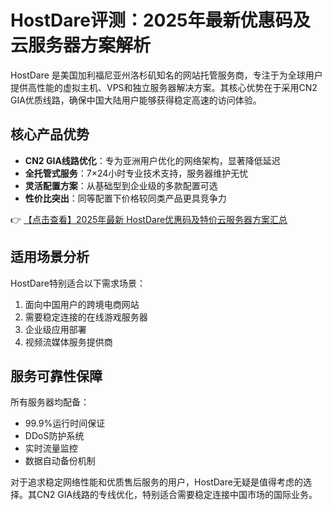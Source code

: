 # HostDare评测：2025年最新优惠码及云服务器方案解析

HostDare 是美国加利福尼亚州洛杉矶知名的网站托管服务商，专注于为全球用户提供高性能的虚拟主机、VPS和独立服务器解决方案。其核心优势在于采用CN2 GIA优质线路，确保中国大陆用户能够获得稳定高速的访问体验。

## 核心产品优势

- **CN2 GIA线路优化**：专为亚洲用户优化的网络架构，显著降低延迟
- **全托管式服务**：7×24小时专业技术支持，服务器维护无忧
- **灵活配置方案**：从基础型到企业级的多款配置可选
- **性价比突出**：同等配置下价格较同类产品更具竞争力

👉 [【点击查看】2025年最新 HostDare优惠码及特价云服务器方案汇总](https://bit.ly/hostdare)

## 适用场景分析

HostDare特别适合以下需求场景：
1. 面向中国用户的跨境电商网站
2. 需要稳定连接的在线游戏服务器
3. 企业级应用部署
4. 视频流媒体服务提供商

## 服务可靠性保障

所有服务器均配备：
- 99.9%运行时间保证
- DDoS防护系统
- 实时流量监控
- 数据自动备份机制

对于追求稳定网络性能和优质售后服务的用户，HostDare无疑是值得考虑的选择。其CN2 GIA线路的专线优化，特别适合需要稳定连接中国市场的国际业务。